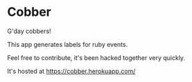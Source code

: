 # Cobber

G'day cobbers!

This app generates labels for ruby events.

Feel free to contribute, it's been hacked together very quickly.

It's hosted at https://cobber.herokuapp.com/
